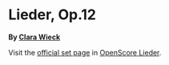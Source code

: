 
# Lieder, Op.12

__By [Clara Wieck](..)__

Visit the [official set page] in [OpenScore Lieder].

[official set page]: https://musescore.com/openscore-lieder-corpus/sets/5016675
[OpenScore Lieder]: https://musescore.com/openscore-lieder-corpus
